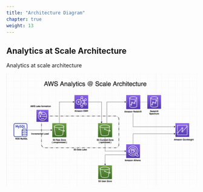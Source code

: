 ```yaml
---
title: "Architecture Diagram"
chapter: true
weight: 13
---
```


## Analytics at Scale Architecture

Analytics at scale architecture

![analyticsatscalearchi](/image/analyticsatscalearchitecture.png)

